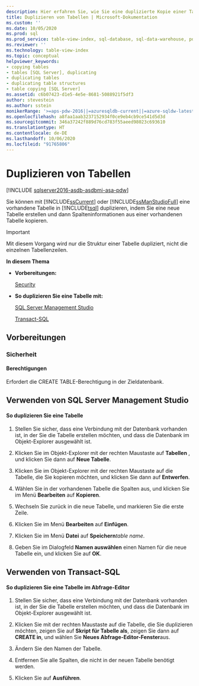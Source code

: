 ```yaml
---
description: Hier erfahren Sie, wie Sie eine duplizierte Kopie einer Tabelle ohne Zeilendaten erstellen.
title: Duplizieren von Tabellen | Microsoft-Dokumentation
ms.custom: ''
ms.date: 10/05/2020
ms.prod: sql
ms.prod_service: table-view-index, sql-database, sql-data-warehouse, pdw
ms.reviewer: ''
ms.technology: table-view-index
ms.topic: conceptual
helpviewer_keywords:
- copying tables
- tables [SQL Server], duplicating
- duplicating tables
- duplicating table structures
- table copying [SQL Server]
ms.assetid: c6b07423-d1e5-4e5e-8681-5088921f5df3
author: stevestein
ms.author: sstein
monikerRange: '>=aps-pdw-2016||=azuresqldb-current||=azure-sqldw-latest||>=sql-server-2016||=sqlallproducts-allversions||>=sql-server-linux-2017||=azuresqldb-mi-current'
ms.openlocfilehash: a8faa1aab3237152934f0ce9eb4cb9ce541d5d3d
ms.sourcegitcommit: 346a37242f889d76cd783f55aeed98023c693610
ms.translationtype: HT
ms.contentlocale: de-DE
ms.lasthandoff: 10/06/2020
ms.locfileid: "91765806"
---
```

# <a name="duplicate-tables"></a>Duplizieren von Tabellen
[!INCLUDE [sqlserver2016-asdb-asdbmi-asa-pdw](../../includes/applies-to-version/sqlserver2016-asdb-asdbmi-asa-pdw.md)]

Sie können mit [!INCLUDE[ssCurrent](../../includes/sscurrent-md.md)] oder [!INCLUDE[ssManStudioFull](../../includes/ssmanstudiofull-md.md)] eine vorhandene Tabelle in [!INCLUDE[tsql](../../includes/tsql-md.md)] duplizieren, indem Sie eine neue Tabelle erstellen und dann Spalteninformationen aus einer vorhandenen Tabelle kopieren.  
  
> [!IMPORTANT]  
>  Mit diesem Vorgang wird nur die Struktur einer Tabelle dupliziert, nicht die einzelnen Tabellenzeilen.  
  
 **In diesem Thema**  
  
-   **Vorbereitungen:**  
  
     [Security](#Security)  
  
-   **So duplizieren Sie eine Tabelle mit:**  
  
     [SQL Server Management Studio](#SSMSProcedure)  
  
     [Transact-SQL](#TsqlProcedure)  
  
##  <a name="before-you-begin"></a><a name="BeforeYouBegin"></a> Vorbereitungen  
  
###  <a name="security"></a><a name="Security"></a> Sicherheit  
  
####  <a name="permissions"></a><a name="Permissions"></a> Berechtigungen  
 Erfordert die CREATE TABLE-Berechtigung in der Zieldatenbank.  
  
##  <a name="using-sql-server-management-studio"></a><a name="SSMSProcedure"></a> Verwenden von SQL Server Management Studio  
  
#### <a name="to-duplicate-a-table"></a>So duplizieren Sie eine Tabelle  
  
1.  Stellen Sie sicher, dass eine Verbindung mit der Datenbank vorhanden ist, in der Sie die Tabelle erstellen möchten, und dass die Datenbank im Objekt-Explorer ausgewählt ist.  
  
2.  Klicken Sie im Objekt-Explorer mit der rechten Maustaste auf **Tabellen** , und klicken Sie dann auf **Neue Tabelle**.  
  
3.  Klicken Sie im Objekt-Explorer mit der rechten Maustaste auf die Tabelle, die Sie kopieren möchten, und klicken Sie dann auf **Entwerfen**.  
  
4.  Wählen Sie in der vorhandenen Tabelle die Spalten aus, und klicken Sie im Menü **Bearbeiten** auf **Kopieren**.  
  
5.  Wechseln Sie zurück in die neue Tabelle, und markieren Sie die erste Zeile.  
  
6.  Klicken Sie im Menü **Bearbeiten** auf **Einfügen**.  
  
7.  Klicken Sie im Menü **Datei** auf **Speichern**_table name_.  
  
8.  Geben Sie im Dialogfeld **Namen auswählen** einen Namen für die neue Tabelle ein, und klicken Sie auf **OK**.  

##  <a name="using-transact-sql"></a><a name="TsqlProcedure"></a> Verwenden von Transact-SQL  
  
#### <a name="to-duplicate-a-table-in-query-editor"></a>So duplizieren Sie eine Tabelle im Abfrage-Editor  
  
1.  Stellen Sie sicher, dass eine Verbindung mit der Datenbank vorhanden ist, in der Sie die Tabelle erstellen möchten, und dass die Datenbank im Objekt-Explorer ausgewählt ist.  
  
2.  Klicken Sie mit der rechten Maustaste auf die Tabelle, die Sie duplizieren möchten, zeigen Sie auf **Skript für Tabelle als**, zeigen Sie dann auf **CREATE in**, und wählen Sie **Neues Abfrage-Editor-Fenster**aus.  
  
3.  Ändern Sie den Namen der Tabelle.  
  
4.  Entfernen Sie alle Spalten, die nicht in der neuen Tabelle benötigt werden.  
  
5.  Klicken Sie auf **Ausführen**.  
